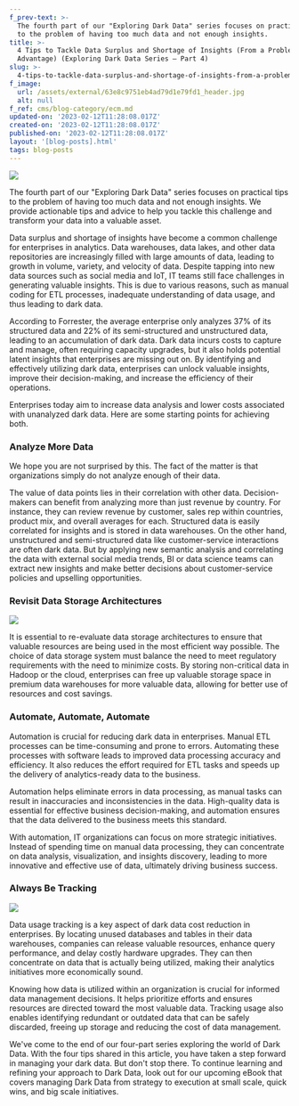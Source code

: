 ```yaml
---
f_prev-text: >-
  The fourth part of our "Exploring Dark Data" series focuses on practical tips
  to the problem of having too much data and not enough insights. 
title: >-
  4 Tips to Tackle Data Surplus and Shortage of Insights (From a Problem to an
  Advantage) (Exploring Dark Data Series – Part 4) 
slug: >-
  4-tips-to-tackle-data-surplus-and-shortage-of-insights-from-a-problem-to-an-advantage-exploring-dark-data-series-part-4
f_image:
  url: /assets/external/63e8c9751eb4ad79d1e79fd1_header.jpg
  alt: null
f_ref: cms/blog-category/ecm.md
updated-on: '2023-02-12T11:28:08.017Z'
created-on: '2023-02-12T11:28:08.017Z'
published-on: '2023-02-12T11:28:08.017Z'
layout: '[blog-posts].html'
tags: blog-posts
---
```


![](/assets/external/63e8c9751eb4ad79d1e79fd1_header.jpg)

The fourth part of our "Exploring Dark Data" series focuses on practical tips to the problem of having too much data and not enough insights. We provide actionable tips and advice to help you tackle this challenge and transform your data into a valuable asset.

Data surplus and shortage of insights have become a common challenge for enterprises in analytics. Data warehouses, data lakes, and other data repositories are increasingly filled with large amounts of data, leading to growth in volume, variety, and velocity of data. Despite tapping into new data sources such as social media and IoT, IT teams still face challenges in generating valuable insights. This is due to various reasons, such as manual coding for ETL processes, inadequate understanding of data usage, and thus leading to dark data.

According to Forrester, the average enterprise only analyzes 37% of its structured data and 22% of its semi-structured and unstructured data, leading to an accumulation of dark data. Dark data incurs costs to capture and manage, often requiring capacity upgrades, but it also holds potential latent insights that enterprises are missing out on. By identifying and effectively utilizing dark data, enterprises can unlock valuable insights, improve their decision-making, and increase the efficiency of their operations.

Enterprises today aim to increase data analysis and lower costs associated with unanalyzed dark data. Here are some starting points for achieving both.

### Analyze More Data

We hope you are not surprised by this. The fact of the matter is that organizations simply do not analyze enough of their data.

The value of data points lies in their correlation with other data. Decision-makers can benefit from analyzing more than just revenue by country. For instance, they can review revenue by customer, sales rep within countries, product mix, and overall averages for each. Structured data is easily correlated for insights and is stored in data warehouses. On the other hand, unstructured and semi-structured data like customer-service interactions are often dark data. But by applying new semantic analysis and correlating the data with external social media trends, BI or data science teams can extract new insights and make better decisions about customer-service policies and upselling opportunities.

### Revisit Data Storage Architectures

![](/assets/external/63e8c9a8aed3c6621c44c579_in-02.jpg)

It is essential to re-evaluate data storage architectures to ensure that valuable resources are being used in the most efficient way possible. The choice of data storage system must balance the need to meet regulatory requirements with the need to minimize costs. By storing non-critical data in Hadoop or the cloud, enterprises can free up valuable storage space in premium data warehouses for more valuable data, allowing for better use of resources and cost savings.

### Automate, Automate, Automate

Automation is crucial for reducing dark data in enterprises. Manual ETL processes can be time-consuming and prone to errors. Automating these processes with software leads to improved data processing accuracy and efficiency. It also reduces the effort required for ETL tasks and speeds up the delivery of analytics-ready data to the business.

Automation helps eliminate errors in data processing, as manual tasks can result in inaccuracies and inconsistencies in the data. High-quality data is essential for effective business decision-making, and automation ensures that the data delivered to the business meets this standard.

With automation, IT organizations can focus on more strategic initiatives. Instead of spending time on manual data processing, they can concentrate on data analysis, visualization, and insights discovery, leading to more innovative and effective use of data, ultimately driving business success.  

### Always Be Tracking

![](/assets/external/63e8c9d41eb4ad8feee7a639_in-03.jpg)

Data usage tracking is a key aspect of dark data cost reduction in enterprises. By locating unused databases and tables in their data warehouses, companies can release valuable resources, enhance query performance, and delay costly hardware upgrades. They can then concentrate on data that is actually being utilized, making their analytics initiatives more economically sound.

Knowing how data is utilized within an organization is crucial for informed data management decisions. It helps prioritize efforts and ensures resources are directed toward the most valuable data. Tracking usage also enables identifying redundant or outdated data that can be safely discarded, freeing up storage and reducing the cost of data management.

We've come to the end of our four-part series exploring the world of Dark Data. With the four tips shared in this article, you have taken a step forward in managing your dark data. But don't stop there. To continue learning and refining your approach to Dark Data, look out for our upcoming eBook that covers managing Dark Data from strategy to execution at small scale, quick wins, and big scale initiatives.
